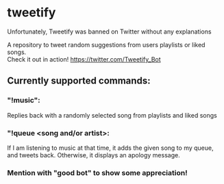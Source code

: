 # tweetify

Unfortunately, Tweetify was banned on Twitter without any explanations 

A repository to tweet random suggestions from users playlists or liked songs. <br />
Check it out in action! https://twitter.com/Tweetify_Bot <br />

## Currently supported commands: <br />
### "!music": 
Replies back with a randomly selected song from playlists and liked songs <br />

### "!queue <song and/or artist>: 
If I am listening to music at that time, it adds the given song to my queue, and tweets back. Otherwise, it displays an apology message. <br />

### Mention with "good bot" to show some appreciation!
